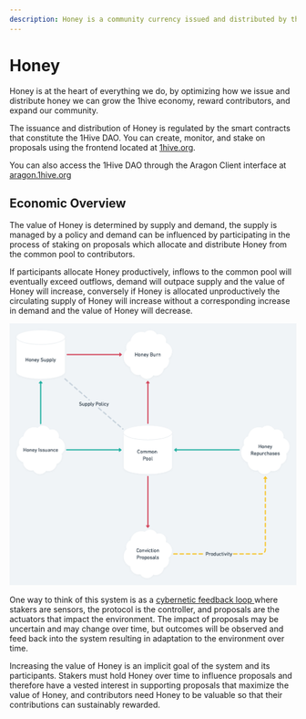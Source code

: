 ```yaml
---
description: Honey is a community currency issued and distributed by the 1Hive community.
---
```


# Honey

Honey is at the heart of everything we do, by optimizing how we issue and distribute honey we can grow the 1hive economy, reward contributors, and expand our community. 

The issuance and distribution of Honey is regulated by the smart contracts that constitute the 1Hive DAO. You can create, monitor, and stake on proposals using the frontend located at [1hive.org](https://1hive.org/#/).

You can also access the 1Hive DAO through the Aragon Client interface at [aragon.1hive.org](https://aragon.1hive.org/#/0xe9869a0bbc8fb8c61b7d81c33fa2ba84871b3b0e) 

## Economic Overview

The value of Honey is determined by supply and demand, the supply is managed by a policy and demand can be influenced by participating in the process of staking on proposals which allocate and distribute Honey from the common pool to contributors.

If participants allocate Honey productively, inflows to the common pool will eventually exceed outflows, demand will outpace supply and the value of Honey will increase, conversely if Honey is allocated unproductively the circulating supply of Honey will increase without a corresponding increase in demand and the value of Honey will decrease. 

![Simplified Honey Stock and Flow Diagram](../../.gitbook/assets/honey-2x.png)

One way to think of this system is as a [cybernetic feedback loop ](https://en.wikipedia.org/wiki/Cybernetics)where stakers are sensors, the protocol is the controller, and proposals are the actuators that impact the environment. The impact of proposals may be uncertain and may change over time, but outcomes will be observed and feed back into the system resulting in adaptation to the environment over time. 

Increasing the value of Honey is an implicit goal of the system and its participants. Stakers must hold Honey over time to influence proposals and therefore have a vested interest in supporting proposals that maximize the value of Honey, and contributors need Honey to be valuable so that their contributions can sustainably rewarded. 

